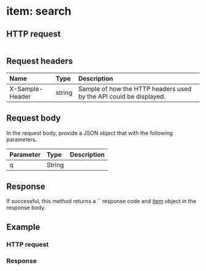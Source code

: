 # item: search


## HTTP request
```http

```
## Request headers
| Name       | Type | Description|
|:-----------|:------|:----------|
| X-Sample-Header  | string  | Sample of how the HTTP headers used by the API could be displayed.|

## Request body
In the request body, provide a JSON object that with the following parameters.

| Parameter	   | Type	|Description|
|:---------------|:--------|:-----------|
|q|String||

## Response
If successful, this method returns a `` response code and [item](../resources/item.md) object in the response body.
## Example
### HTTP request
### Response
